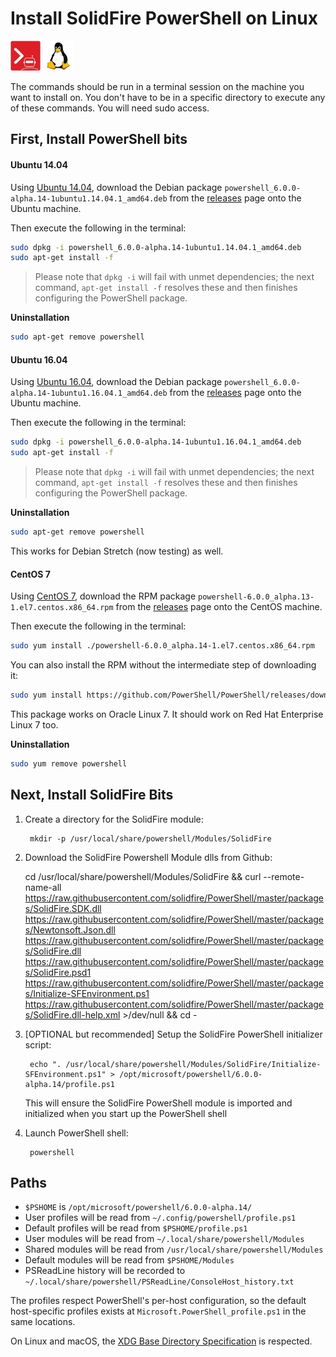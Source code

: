 # Install SolidFire PowerShell on Linux

![solidfire-powershell-logo](../../docs/product.png) ![linux-logo](linux-logo-small.png)

The commands should be run in a terminal session on the machine you want to install on. You don't have to be in a specific directory to execute any of these commands. You will need sudo access. 

## First, Install PowerShell bits

#### Ubuntu 14.04

Using [Ubuntu 14.04][], download the Debian package
`powershell_6.0.0-alpha.14-1ubuntu1.14.04.1_amd64.deb`
from the [releases][] page onto the Ubuntu machine.

Then execute the following in the terminal:

```sh
sudo dpkg -i powershell_6.0.0-alpha.14-1ubuntu1.14.04.1_amd64.deb
sudo apt-get install -f
```

> Please note that `dpkg -i` will fail with unmet dependencies;
> the next command, `apt-get install -f` resolves these
> and then finishes configuring the PowerShell package.

**Uninstallation**

```sh
sudo apt-get remove powershell
```

[Ubuntu 14.04]: http://releases.ubuntu.com/14.04/

#### Ubuntu 16.04

Using [Ubuntu 16.04][], download the Debian package
`powershell_6.0.0-alpha.14-1ubuntu1.16.04.1_amd64.deb`
from the [releases][] page onto the Ubuntu machine.

Then execute the following in the terminal:

```sh
sudo dpkg -i powershell_6.0.0-alpha.14-1ubuntu1.16.04.1_amd64.deb
sudo apt-get install -f
```

> Please note that `dpkg -i` will fail with unmet dependencies;
> the next command, `apt-get install -f` resolves these
> and then finishes configuring the PowerShell package.

**Uninstallation**

```sh
sudo apt-get remove powershell
```

[Ubuntu 16.04]: http://releases.ubuntu.com/16.04/

This works for Debian Stretch (now testing) as well.

#### CentOS 7

Using [CentOS 7][], download the RPM package
`powershell-6.0.0_alpha.13-1.el7.centos.x86_64.rpm`
from the [releases][] page onto the CentOS machine.

Then execute the following in the terminal:

```sh
sudo yum install ./powershell-6.0.0_alpha.14-1.el7.centos.x86_64.rpm
```

You can also install the RPM without the intermediate step of downloading it:

```sh
sudo yum install https://github.com/PowerShell/PowerShell/releases/download/v6.0.0-alpha.14/powershell-6.0.0_alpha.14-1.el7.centos.x86_64.rpm
```

This package works on Oracle Linux 7. It should work on Red Hat Enterprise Linux 7 too.

**Uninstallation**

```sh
sudo yum remove powershell
```

[CentOS 7]: https://www.centos.org/download/
    
## Next, Install SolidFire Bits

1. Create a directory for the SolidFire module:

        mkdir -p /usr/local/share/powershell/Modules/SolidFire

1. Download the SolidFire Powershell Module dlls from Github:

	cd /usr/local/share/powershell/Modules/SolidFire && curl --remote-name-all  https://raw.githubusercontent.com/solidfire/PowerShell/master/packages/SolidFire.SDK.dll https://raw.githubusercontent.com/solidfire/PowerShell/master/packages/Newtonsoft.Json.dll https://raw.githubusercontent.com/solidfire/PowerShell/master/packages/SolidFire.dll https://raw.githubusercontent.com/solidfire/PowerShell/master/packages/SolidFire.psd1 https://raw.githubusercontent.com/solidfire/PowerShell/master/packages/Initialize-SFEnvironment.ps1 https://raw.githubusercontent.com/solidfire/PowerShell/master/packages/SolidFire.dll-help.xml >/dev/null && cd -
   
1. [OPTIONAL but recommended] Setup the SolidFire PowerShell initializer script:

	    echo ". /usr/local/share/powershell/Modules/SolidFire/Initialize-SFEnvironment.ps1" > /opt/microsoft/powershell/6.0.0-alpha.14/profile.ps1
	
	This will ensure the SolidFire PowerShell module is imported and initialized when you start up the PowerShell shell 

1. Launch PowerShell shell:

        powershell

## Paths

* `$PSHOME` is `/opt/microsoft/powershell/6.0.0-alpha.14/`
* User profiles will be read from `~/.config/powershell/profile.ps1`
* Default profiles will be read from `$PSHOME/profile.ps1`
* User modules will be read from `~/.local/share/powershell/Modules`
* Shared modules will be read from `/usr/local/share/powershell/Modules`
* Default modules will be read from `$PSHOME/Modules`
* PSReadLine history will be recorded to `~/.local/share/powershell/PSReadLine/ConsoleHost_history.txt`

The profiles respect PowerShell's per-host configuration,
so the default host-specific profiles exists at `Microsoft.PowerShell_profile.ps1` in the same locations.

On Linux and macOS, the [XDG Base Directory Specification][xdg-bds] is respected.

[releases]: https://github.com/PowerShell/PowerShell/releases/latest
[xdg-bds]: https://specifications.freedesktop.org/basedir-spec/basedir-spec-latest.html
